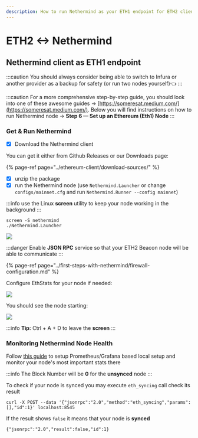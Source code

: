 ```yaml
---
description: How to run Nethermind as your ETH1 endpoint for ETH2 clients
---
```


# ETH2 &lt;-&gt; Nethermind

## Nethermind client as ETH1 endpoint

:::caution
You should always consider being able to switch to Infura or another provider as a backup for safety \(or run two nodes yourself\)👈 
:::

:::caution
For a more comprehensive step-by-step guide, you should look into one of these awesome guides -&gt; [https://someresat.medium.com/](https://someresat.medium.com/). Below you will find instructions on how to run Nethermind node -&gt; **Step 6 — Set up an Ethereum \(Eth1\) Node**
:::

### Get & Run Nethermind

* [x] Download the Nethermind client

You can get it either from Github Releases or our Downloads page:

{% page-ref page="../ethereum-client/download-sources/" %}

* [x] unzip the package
* [x] run the Nethermind node \(use `Nethermind.Launcher` or change `configs/mainnet.cfg` and run `Nethermind.Runner --config mainnet`\)

:::info
use the Linux **screen** utility to keep your node working in the background
:::

```text
screen -S nethermind
./Nethermind.Launcher
```

![](/img/image(20).png)

:::danger
Enable **JSON RPC** service so that your ETH2 Beacon node will be able to communicate
:::

{% page-ref page="../first-steps-with-nethermind/firewall-configuration.md" %}

Configure EthStats for your node if needed:

![](/img/image(3).png)

You should see the node starting:

![](/img/image(8).png)

:::info
**Tip:** Ctrl + A + D to leave the **screen**
:::

### Monitoring Nethermind Node Health

Follow [this guide](../ethereum-client/metrics-explanation/setting-up-local-metrics-infrastracture.md) to setup Prometheus/Grafana based local setup and monitor your node's most important stats there

[//]: # (TODO: get this image)
[//]: # (![]&#40;/img/image&#40;10&#41;.png&#41;)

:::info
The Block Number will be **0** for the **unsynced** node
:::

To check if your node is synced you may execute `eth_syncing` call check its result

```text
curl -X POST --data '{"jsonrpc":"2.0","method":"eth_syncing","params":[],"id":1}' localhost:8545
```

If the result shows `false` it means that your node is **synced** 

```text
{"jsonrpc":"2.0","result":false,"id":1}
```



